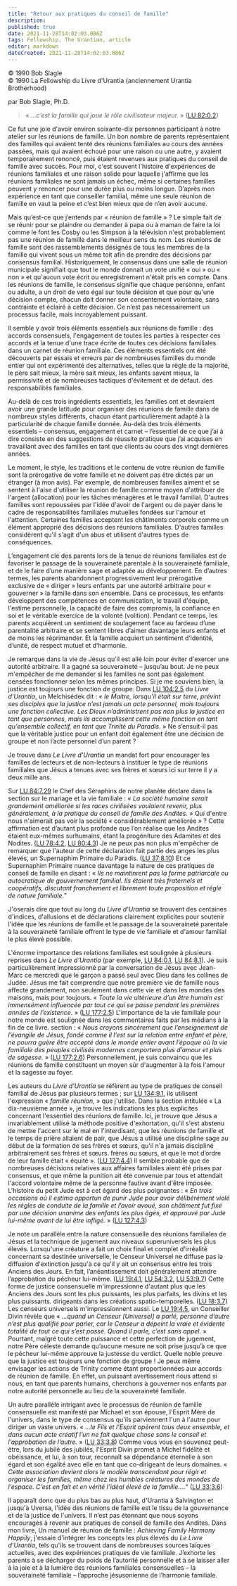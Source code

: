 ```yaml
---
title: "Retour aux pratiques du conseil de famille"
description: 
published: true
date: 2021-11-28T14:02:03.086Z
tags: Fellowship, The Urantian, article
editor: markdown
dateCreated: 2021-11-28T14:02:03.086Z
---
```


<p class="v-card v-sheet theme--light grey lighten-3 px-2">© 1990 Bob Slagle<br>© 1990 La Fellowship du Livre d'Urantia (anciennement Urantia Brotherhood)</p>


par Bob Slagle, Ph.D.

> « _...c’est la famille qui joue le rôle civilisateur majeur._ » ([LU 82:0.2](/fr/The_Urantia_Book/82#p0_2))

Ce fut une joie d'avoir environ soixante-dix personnes participant à notre atelier sur les réunions de famille. Un bon nombre de parents représentaient des familles qui avaient tenté des réunions familiales au cours des années passées, mais qui avaient échoué pour une raison ou une autre, y avaient temporairement renoncé, puis étaient revenues aux pratiques du conseil de famille avec succès. Pour moi, c'est souvent l'histoire d'expériences de réunions familiales et une raison solide pour laquelle j'affirme que les réunions familiales ne sont jamais un échec, même si certaines familles peuvent y renoncer pour une durée plus ou moins longue. D’après mon expérience en tant que conseiller familial, même une seule réunion de famille en vaut la peine et c’est bien mieux que de n’en avoir aucune.

Mais qu’est-ce que j’entends par « réunion de famille » ? Le simple fait de se réunir pour se plaindre ou demander à papa ou à maman de faire la loi comme le font les Cosby ou les Simpson à la télévision n'est probablement pas une réunion de famille dans le meilleur sens du nom. Les réunions de famille sont des rassemblements désignés de tous les membres de la famille qui vivent sous un même toit afin de prendre des décisions par consensus familial. Historiquement, le consensus dans une salle de réunion municipale signifiait que tout le monde donnait un vote unifié « oui » ou « non » et qu'aucun vote écrit ou enregistrement n'était pris en compte. Dans les réunions de famille, le consensus signifie que chaque personne, enfant ou adulte, a un droit de veto égal sur toute décision et que pour qu'une décision compte, chacun doit donner son consentement volontaire, sans contrainte et éclairé à cette décision. Ce n’est pas nécessairement un processus facile, mais incroyablement puissant.

Il semble y avoir trois éléments essentiels aux réunions de famille : des accords consensuels, l'engagement de toutes les parties à respecter ces accords et la tenue d'une trace écrite de toutes ces décisions familiales dans un carnet de réunion familiale. Ces éléments essentiels ont été découverts par essais et erreurs par de nombreuses familles du monde entier qui ont expérimenté des alternatives, telles que la règle de la majorité, le père sait mieux, la mère sait mieux, les enfants savent mieux, la permissivité et de nombreuses tactiques d'évitement et de défaut. des responsabilités familiales.

Au-delà de ces trois ingrédients essentiels, les familles ont et devraient avoir une grande latitude pour organiser des réunions de famille dans de nombreux styles différents, chacun étant particulièrement adapté à la particularité de chaque famille donnée. Au-delà des trois éléments essentiels – consensus, engagement et carnet – l’essentiel de ce que j’ai à dire consiste en des suggestions de réussite pratique que j’ai acquises en travaillant avec des familles en tant que clients au cours des vingt dernières années.

Le moment, le style, les traditions et le contenu de votre réunion de famille sont la prérogative de votre famille et ne doivent pas être dictés par un étranger (à mon avis). Par exemple, de nombreuses familles aiment et se sentent à l'aise d'utiliser la réunion de famille comme moyen d'attribuer de l'argent (allocation) pour les tâches ménagères et le travail familial. D'autres familles sont repoussées par l'idée d'avoir de l'argent ou de payer dans le cadre de responsabilités familiales mutuelles fondées sur l'amour et l'attention. Certaines familles acceptent les châtiments corporels comme un élément approprié des décisions des réunions familiales. D'autres familles considèrent qu'il s'agit d'un abus et utilisent d'autres types de conséquences.

L’engagement clé des parents lors de la tenue de réunions familiales est de favoriser le passage de la souveraineté parentale à la souveraineté familiale, et de le faire d’une manière sage et adaptée au développement. En d’autres termes, les parents abandonnent progressivement leur prérogative exclusive de « diriger » leurs enfants par une autorité arbitraire pour « gouverner » la famille dans son ensemble. Dans ce processus, les enfants développent des compétences en communication, le travail d'équipe, l'estime personnelle, la capacité de faire des compromis, la confiance en soi et le véritable exercice de la volonté (volition). Pendant ce temps, les parents acquièrent un sentiment de soulagement face au fardeau d’une parentalité arbitraire et se sentent libres d’aimer davantage leurs enfants et de moins les réprimander. Et la famille acquiert un sentiment d’identité, d’unité, de respect mutuel et d’harmonie.

Je remarque dans la vie de Jésus qu'il est allé loin pour éviter d'exercer une autorité arbitraire. Il a gagné sa souveraineté – jusqu’au bout. Je ne peux m'empêcher de me demander si les familles ne sont pas également censées fonctionner selon les mêmes principes. Si je me souviens bien, la justice est toujours une fonction de groupe. Dans [LU 104:2.5](/fr/The_Urantia_Book/104#p2_5) du _Livre d'Urantia_, un Melchisédek dit : « _le Maitre, lorsqu’il était sur terre, prévint ses disciples que la justice n’est jamais un acte personnel, mais toujours une fonction collective. Les Dieux n’administrent pas non plus la justice en tant que personnes, mais ils accomplissent cette même fonction en tant qu’ensemble collectif, en tant que Trinité du Paradis._ » Ne s’ensuit-il pas que la véritable justice pour un enfant doit également être une décision de groupe et non l’acte personnel d’un parent ?

Je trouve dans _Le Livre d'Urantia_ un mandat fort pour encourager les familles de lecteurs et de non-lecteurs à instituer le type de réunions familiales que Jésus a tenues avec ses frères et sœurs ici sur terre il y a deux mille ans.

Sur [LU 84:7.29](/fr/The_Urantia_Book/84#p7_29) le Chef des Séraphins de notre planète déclare dans la section sur le mariage et la vie familiale : « _La société humaine serait grandement améliorée si les races civilisées voulaient revenir, plus généralement, à la pratique du conseil de famille des Andites._ » Qui d'entre nous n'aimerait pas voir la société « considérablement améliorée » ? Cette affirmation est d’autant plus profonde que l’on réalise que les Andites étaient eux-mêmes surhumains, étant la progéniture des Adamites et des Nodites. ([LU 78:4.2](/fr/The_Urantia_Book/78#p4_2), [LU 80:4.3](/fr/The_Urantia_Book/80#p4_3)) Je ne peux pas non plus m'empêcher de remarquer que l'auteur de cette déclaration fait partie des anges les plus élevés, un Supernaphim Primaire du Paradis. ([LU 37:8.10](/fr/The_Urantia_Book/37#p8_10)) Et ce Supernaphim Primaire nuance davantage la nature de ces pratiques de conseil de famille en disant : « _Ils ne maintinrent pas la forme patriarcale ou autocratique de gouvernement familial. Ils étaient très fraternels et coopératifs, discutant franchement et librement toute proposition et règle de nature familiale._”

J'oserais dire que tout au long du _Livre d'Urantia_ se trouvent des centaines d'indices, d'allusions et de déclarations clairement explicites pour soutenir l'idée que les réunions de famille et le passage de la souveraineté parentale à la souveraineté familiale offrent le type de vie familiale et d'amour familial le plus élevé possible.

L'énorme importance des relations familiales est soulignée à plusieurs reprises dans _Le Livre d'Urantia_ (par exemple, [LU 84:0.1](/fr/The_Urantia_Book/84#p0_1), [LU 84:8.1](/fr/The_Urantia_Book/84#p8_1)). Je suis particulièrement impressionné par la conversation de Jésus avec Jean-Marc ce mercredi que le garçon a passé seul avec Dieu dans les collines de Judée. Jésus me fait comprendre que notre première vie de famille nous affecte grandement, non seulement dans cette vie et dans les mondes des maisons, mais pour toujours. « _Toute la vie ultérieure d’un être humain est immensément influencée par tout ce qui se passe pendant les premières années de l’existence._ » ([LU 177:2.5](/fr/The_Urantia_Book/177#p2_5)) L'importance de la vie familiale pour notre monde est soulignée dans les commentaires faits par les médians à la fin de ce livre. section : « _Nous croyons sincèrement que l’enseignement de l’évangile de Jésus, fondé comme il l’est sur la relation entre enfant et père, ne pourra guère être accepté dans le monde entier avant l’époque où la vie familiale des peuples civilisés modernes comportera plus d’amour et plus de sagesse._ » ([LU 177:2.6](/fr/The_Urantia_Book/177#p2_6)) Personnellement, je suis convaincu que les réunions de famille constituent un moyen sûr d'augmenter à la fois l'amour et la sagesse au foyer.

Les auteurs du _Livre d'Urantia_ se réfèrent au type de pratiques de conseil familial de Jésus par plusieurs termes ; sur [LU 134:9.1](/fr/The_Urantia_Book/134#p9_1), ils utilisent l'expression « _famille réunion,_ » que j'utilise. Dans la section intitulée « La dix-neuvième année », je trouve les indications les plus explicites concernant l'essentiel des réunions de famille. Ici, je trouve que Jésus a invariablement utilisé la méthode positive d'exhortation, qu'il s'est abstenu de mettre l'accent sur le mal en l'interdisant, que les réunions de famille et le temps de prière allaient de pair, que Jésus a utilisé une discipline sage au début de la formation de ses frères et sœurs, qu'il n'a jamais discipliné arbitrairement ses frères et sœurs. frères ou sœurs, et que le mot d’ordre de leur famille était « équité ». ([LU 127:4.4](/fr/The_Urantia_Book/127#p4_4)) Il semble probable que de nombreuses décisions relatives aux affaires familiales aient été prises par consensus, et que même la punition ait été convenue par tous et attendait l'accord volontaire même de la personne fautive avant d'être imposée. L'histoire du petit Jude est à cet égard des plus poignantes : « _En trois occasions où il estima opportun de punir Jude pour avoir délibérément violé les règles de conduite de la famille et l’avoir avoué, son châtiment fut fixé par une décision unanime des enfants les plus âgés, et approuvé par Jude lui-même avant de lui être infligé._ » ([LU 127:4.3](/fr/The_Urantia_Book/127#p4_3))

Je note un parallèle entre la nature consensuelle des réunions familiales de Jésus et la technique de jugement aux niveaux superuniversels les plus élevés. Lorsqu'une créature a fait un choix final et complet d'irréalité concernant sa destinée universelle, le Censeur Universel ne diffuse pas la diffusion d'extinction jusqu'à ce qu'il y ait un consensus entre les trois Anciens des Jours. En fait, l’anéantissement doit généralement attendre l’approbation du pécheur lui-même. ([LU 19:4.1](/fr/The_Urantia_Book/19#p4_1), [LU 54:3.2](/fr/The_Urantia_Book/54#p3_2), [LU 53:9.7](/fr/The_Urantia_Book/53#p9_7)) Cette forme de justice consensuelle m'impressionne d'autant plus que les Anciens des Jours sont les plus puissants, les plus parfaits, les divins et les plus puissants. dirigeants dans les créations spatio-temporelles. ([LU 18:3.7](/fr/The_Urantia_Book/18#p3_7)) Les censeurs universels m'impressionnent aussi. Le [LU 19:4.5](/fr/The_Urantia_Book/19#p4_5), un Conseiller Divin révèle que « _...quand un Censeur [Universel] a parlé, personne d’autre n’est plus qualifié pour parler, car le Censeur a dépeint la vraie et évidente totalité de tout ce qui s’est passé. Quand il parle, c’est sans appel._ » Pourtant, malgré toute cette puissance et cette perfection de jugement, notre Père céleste demande qu’aucune mesure ne soit prise jusqu’à ce que le pécheur lui-même approuve la justesse du verdict. Quelle noble preuve que la justice est toujours une fonction de groupe ! Je peux même envisager les actions de Trinity comme étant proportionnées aux accords de réunion de famille. En effet, un puissant avertissement nous attend si nous, en tant que parents humains, cherchons à gouverner nos enfants par notre autorité personnelle au lieu de la souveraineté familiale.

Un autre parallèle intrigant avec le processus de réunion de famille consensuelle est manifesté par Michael et son épouse, l'Esprit Mère de l'univers, dans le type de consensus qu'ils parviennent l'un à l'autre pour diriger un vaste univers. « _...le Fils et l’Esprit opèrent tous deux ensemble, et dans aucun acte créatif l’un ne fait quelque chose sans le conseil et l’approbation de l’autre._ » ([LU 33:3.8](/fr/The_Urantia_Book/33#p3_8)) Comme vous vous en souvenez peut-être, lors du jubilé des jubilés, l'Esprit Divin promet à Michel fidélité et obéissance, et lui, à son tour, reconnaît sa dépendance éternelle à son égard et son égalité avec elle en tant que co-dirigeant de leurs domaines. « _Cette association devient alors le modèle transcendant pour régir et organiser les familles, même chez les humbles créatures des mondes de l’espace. C’est en fait et en vérité l’idéal élevé de la famille...._" ([LU 33:3.6](/fr/The_Urantia_Book/33#p3_6))

Il apparaît donc que du plus bas au plus haut, d'Urantia à Salvington et jusqu'à Uversa, l'idée des réunions de famille est le tissu de la gouvernance et de la justice de l'univers. Il n’est pas étonnant que nous soyons encouragés à revenir aux pratiques de conseil de famille des Andites. Dans mon livre, Un manuel de réunion de famille : _Achieving Family Harmony Happily_, j'essaie d'intégrer les concepts les plus élevés du _Le Livre d'Urantia_, tels qu'ils se trouvent dans de nombreuses sources laïques actuelles, avec des expériences pratiques de vie familiale. J’exhorte les parents à se décharger du poids de l’autorité personnelle et à se laisser aller à la joie et à la lumière des réunions familiales consensuelles – la souveraineté familiale – l’approche jésusonienne de l’harmonie familiale.

